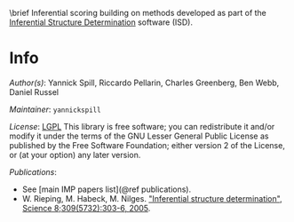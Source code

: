 \brief Inferential scoring building on methods developed as part of the [Inferential Structure Determination](http://www.isd.bio.cam.ac.uk/) software (ISD).

# Info

_Author(s)_: Yannick Spill, Riccardo Pellarin, Charles Greenberg, Ben Webb, Daniel Russel

_Maintainer_: `yannickspill`

_License_: [LGPL](http://www.gnu.org/licenses/old-licenses/lgpl-2.1.html)
This library is free software; you can redistribute it and/or
modify it under the terms of the GNU Lesser General Public
License as published by the Free Software Foundation; either
version 2 of the License, or (at your option) any later version.

_Publications_:
 - See [main IMP papers list](@ref publications).
 - W. Rieping, M. Habeck, M. Nilges. ["Inferential structure determination", Science 8;309(5732):303-6, 2005](https://www.ncbi.nlm.nih.gov/pubmed/16002620).
